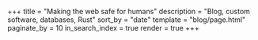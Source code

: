 +++
title = "Making the web safe for humans"
description = "Blog, custom software, databases, Rust"
sort_by = "date"
template = "blog/page.html"
paginate_by = 10
in_search_index = true
render = true
+++
